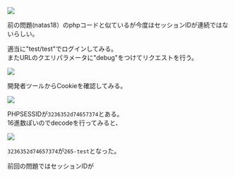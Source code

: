 ![](img/natas19-1.png)  

前の問題(natas18）のphpコードと似ているが今度はセッションIDが連続ではないらしい。  

適当に"test/test"でログインしてみる。  
またURLのクエリパラメータに"debug"をつけてリクエストを行う。  

![](img/natas19-2.png)  

開発者ツールからCookieを確認してみる。  

![](img/natas19-3.png)  


PHPSESSIDが`3236352d74657374`とある。  
16進数ぽいのでdecodeを行ってみると、  

![](img/natas19-4.png)  

`3236352d74657374`が`265-test`となった。  

前回の問題ではセッションIDが
